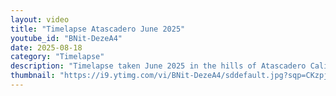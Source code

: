 ```yaml
---
layout: video
title: "Timelapse Atascadero June 2025"
youtube_id: "BNit-DezeA4"
date: 2025-08-18
category: "Timelapse"
description: "Timelapse taken June 2025 in the hills of Atascadero California. #timelapse"
thumbnail: "https://i9.ytimg.com/vi/BNit-DezeA4/sddefault.jpg?sqp=CKzpjcUG-oaymwEmCIAFEOAD8quKqQMa8AEB-AH-CYAC0AWKAgwIABABGEggUyhlMA8=&rs=AOn4CLDLFngNWRUp9sTdxLKpoECpYL6m-g"
---
```

